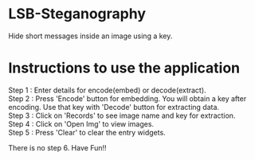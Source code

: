 # LSB-Steganography
Hide short messages inside an image using a key.

# Instructions to use the application

Step 1 : Enter details for encode(embed) or decode(extract).   
Step 2 : Press 'Encode' button for embedding. You will obtain a key after encoding. Use that key with 'Decode' button for extracting data.      
Step 3 : Click on 'Records' to see image name and key for extraction.   
Step 4 : Click on 'Open Img' to view images.   
Step 5 : Press 'Clear' to clear the entry widgets.
   
There is no step 6. Have Fun!!
